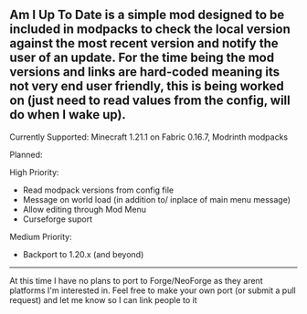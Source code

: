 Am I Up To Date is a simple mod designed to be included in modpacks to check the local version against the most recent version and notify the user of an update. For the time being the mod versions and links are hard-coded meaning its not very end user friendly, this is being worked on (just need to read values from the config, will do when I wake up).
---------------------------------------------------------------------------------------------------------------------------------------------------------------------------------------------------------------------------------------------

Currently Supported:
Minecraft 1.21.1 on Fabric 0.16.7, Modrinth modpacks

Planned:

High Priority:
* Read modpack versions from config file
* Message on world load (in addition to/ inplace of main menu message)
* Allow editing through Mod Menu
* Curseforge suport

Medium Priority:
* Backport to 1.20.x (and beyond)
---------------------------------------------------------------------------------------------------------------------------------------------------------------------------------------------------------------------------------------------

At this time I have no plans to port to Forge/NeoForge as they arent platforms I'm interested in. Feel free to make your own port (or submit a pull request) and let me know so I can link people to it
